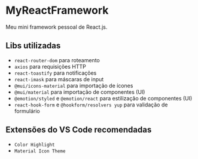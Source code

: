 # MyReactFramework

Meu mini framework pessoal de React.js.

## Libs utilizadas

* `react-router-dom` para roteamento
* `axios` para requisições HTTP
* `react-toastify` para notificações
* `react-imask` para máscaras de input
* `@mui/icons-material` para importação de ícones
* `@mui/material` para importação de componentes (UI)
* `@emotion/styled` e `@emotion/react` para estilização de componentes (UI)
* `react-hook-form` e `@hookform/resolvers yup` para validação de formulário

## Extensões do VS Code recomendadas

* `Color Highlight`
* `Material Icon Theme`

